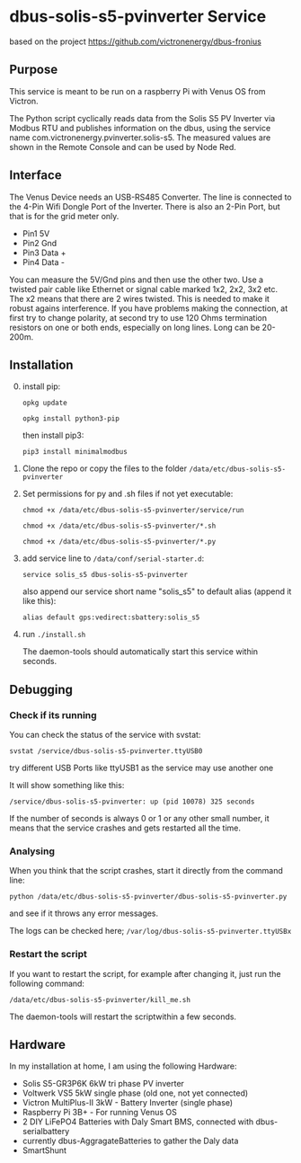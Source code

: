 # dbus-solis-s5-pvinverter Service

based on the project https://github.com/victronenergy/dbus-fronius

## Purpose

This service is meant to be run on a raspberry Pi with Venus OS from Victron.

The Python script cyclically reads data from the Solis S5 PV Inverter via Modbus RTU and publishes information on the dbus, using the service name com.victronenergy.pvinverter.solis-s5. The measured values are shown in the Remote Console and can be used by Node Red.

## Interface
The Venus Device needs an USB-RS485 Converter. The line is connected to the 4-Pin Wifi Dongle Port of the Inverter. There is also an 2-Pin Port, but that is for the grid meter only.
* Pin1 5V
* Pin2 Gnd
* Pin3 Data +
* Pin4 Data -

You can measure the 5V/Gnd pins and then use the other two. Use a twisted pair cable like Ethernet or signal cable marked 1x2, 2x2, 3x2 etc. The x2 means that there are 2 wires twisted. This is needed to make it robust agains interference. If you have problems making the connection, at first try to change polarity, at second try to use 120 Ohms termination resistors on one or both ends, especially on long lines. Long can be 20-200m.

## Installation

0. install pip:

   `opkg update`

   `opkg install python3-pip`
   
   then install pip3:

   `pip3 install minimalmodbus`

1. Clone the repo or copy the files to the folder `/data/etc/dbus-solis-s5-pvinverter`

2. Set permissions for py and .sh files if not yet executable:

   `chmod +x /data/etc/dbus-solis-s5-pvinverter/service/run`

   `chmod +x /data/etc/dbus-solis-s5-pvinverter/*.sh`

   `chmod +x /data/etc/dbus-solis-s5-pvinverter/*.py`

3. add service line to `/data/conf/serial-starter.d`:

   `service solis_s5 dbus-solis-s5-pvinverter`

   also append our service short name "solis_s5" to default alias (append it like this):

   `alias default gps:vedirect:sbattery:solis_s5`

4. run `./install.sh`

   The daemon-tools should automatically start this service within seconds.

## Debugging

### Check if its running
You can check the status of the service with svstat:

`svstat /service/dbus-solis-s5-pvinverter.ttyUSB0`

try different USB Ports like ttyUSB1 as the service may use another one

It will show something like this:

`/service/dbus-solis-s5-pvinverter: up (pid 10078) 325 seconds`

If the number of seconds is always 0 or 1 or any other small number, it means that the service crashes and gets restarted all the time.

### Analysing
When you think that the script crashes, start it directly from the command line:

`python /data/etc/dbus-solis-s5-pvinverter/dbus-solis-s5-pvinverter.py`

and see if it throws any error messages.

The logs can be checked here; `/var/log/dbus-solis-s5-pvinverter.ttyUSBx`

### Restart the script

If you want to restart the script, for example after changing it, just run the following command:

`/data/etc/dbus-solis-s5-pvinverter/kill_me.sh`

The daemon-tools will restart the scriptwithin a few seconds.

## Hardware

In my installation at home, I am using the following Hardware:

- Solis S5-GR3P6K 6kW tri phase PV inverter
- Voltwerk VS5 5kW single phase (old one, not yet connected)
- Victron MultiPlus-II 3kW - Battery Inverter (single phase)
- Raspberry Pi 3B+ - For running Venus OS
- 2 DIY LiFePO4 Batteries with Daly Smart BMS, connected with dbus-serialbattery
- currently dbus-AggragateBatteries to gather the Daly data
- SmartShunt


